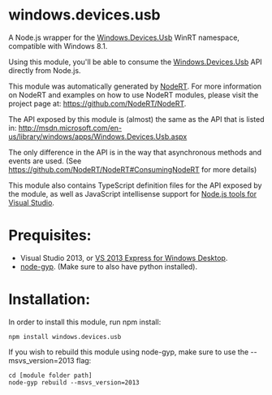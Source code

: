 windows.devices.usb
=====

A Node.js wrapper for the <a href="http://msdn.microsoft.com/en-us/library/windows/apps/Windows.Devices.Usb.aspx" target="_blank">Windows.Devices.Usb</a> WinRT namespace, compatible with Windows 8.1.

Using this module, you'll be able to consume the <a href="http://msdn.microsoft.com/en-us/library/windows/apps/Windows.Devices.Usb.aspx" target="_blank">Windows.Devices.Usb</a> API directly from Node.js.

This module was automatically generated by <a href="https://github.com/NodeRT/NodeRT" target="_blank">NodeRT</a>. 
For more information on NodeRT and examples on how to use NodeRT modules, please visit the project page at: <a href="https://github.com/NodeRT/NodeRT" target="_blank">https://github.com/NodeRT/NodeRT</a>.

The API exposed by this module is (almost) the same as the API that is listed in: <a href="http://msdn.microsoft.com/en-us/library/windows/apps/Windows.Devices.Usb.aspx" target="_blank">http://msdn.microsoft.com/en-us/library/windows/apps/Windows.Devices.Usb.aspx</a>

The only difference in the API is in the way that asynchronous methods and events are used. (See <a href="https://github.com/NodeRT/NodeRT#ConsumingNodeRT" target="_blank">https://github.com/NodeRT/NodeRT#ConsumingNodeRT</a> for more details)

This module also contains TypeScript definition files for the API exposed by the module, as well as JavaScript intellisense support for <a href="http://nodejstools.codeplex.com/" target="_blank">Node.js tools for Visual Studio</a>.

Prequisites:
============
* Visual Studio 2013, or <a href="http://www.microsoft.com/en-gb/download/details.aspx?id=40787" target="_blank">VS 2013 Express for Windows Desktop</a>.
* <a href="https://github.com/TooTallNate/node-gyp" target="_blank">node-gyp</a>. (Make sure to also have python installed).

Installation:
=============
In order to install this module, run npm install:

```
npm install windows.devices.usb
```

If you wish to rebuild this module using node-gyp, make sure to use the --msvs_version=2013 flag:

```
cd [module folder path]
node-gyp rebuild --msvs_version=2013
```